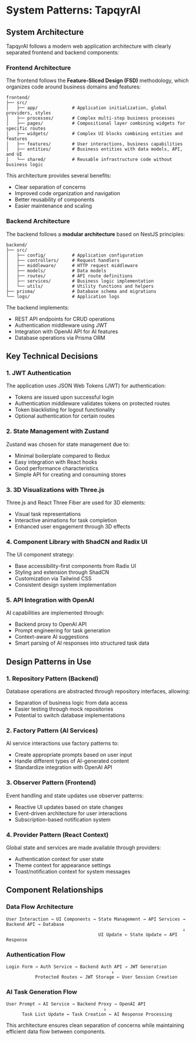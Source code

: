 # System Patterns: TapqyrAI

## System Architecture

TapqyrAI follows a modern web application architecture with clearly separated frontend and backend components:

### Frontend Architecture

The frontend follows the **Feature-Sliced Design (FSD)** methodology, which organizes code around business domains and features:

```
frontend/
├── src/
│   ├── app/             # Application initialization, global providers, styles
│   ├── processes/       # Complex multi-step business processes
│   ├── pages/           # Compositional layer combining widgets for specific routes
│   ├── widgets/         # Complex UI blocks combining entities and features
│   ├── features/        # User interactions, business capabilities
│   ├── entities/        # Business entities with data models, API, and UI
│   └── shared/          # Reusable infrastructure code without business logic
```

This architecture provides several benefits:
- Clear separation of concerns
- Improved code organization and navigation
- Better reusability of components
- Easier maintenance and scaling

### Backend Architecture

The backend follows a **modular architecture** based on NestJS principles:

```
backend/
├── src/
│   ├── config/          # Application configuration
│   ├── controllers/     # Request handlers
│   ├── middleware/      # HTTP request middleware
│   ├── models/          # Data models
│   ├── routes/          # API route definitions
│   ├── services/        # Business logic implementation
│   └── utils/           # Utility functions and helpers
├── prisma/              # Database schema and migrations
└── logs/                # Application logs
```

The backend implements:
- REST API endpoints for CRUD operations
- Authentication middleware using JWT
- Integration with OpenAI API for AI features
- Database operations via Prisma ORM

## Key Technical Decisions

### 1. JWT Authentication

The application uses JSON Web Tokens (JWT) for authentication:
- Tokens are issued upon successful login
- Authentication middleware validates tokens on protected routes
- Token blacklisting for logout functionality
- Optional authentication for certain routes

### 2. State Management with Zustand

Zustand was chosen for state management due to:
- Minimal boilerplate compared to Redux
- Easy integration with React hooks
- Good performance characteristics
- Simple API for creating and consuming stores

### 3. 3D Visualizations with Three.js

Three.js and React Three Fiber are used for 3D elements:
- Visual task representations
- Interactive animations for task completion
- Enhanced user engagement through 3D effects

### 4. Component Library with ShadCN and Radix UI

The UI component strategy:
- Base accessibility-first components from Radix UI
- Styling and extension through ShadCN
- Customization via Tailwind CSS
- Consistent design system implementation

### 5. API Integration with OpenAI

AI capabilities are implemented through:
- Backend proxy to OpenAI API
- Prompt engineering for task generation
- Context-aware AI suggestions
- Smart parsing of AI responses into structured task data

## Design Patterns in Use

### 1. Repository Pattern (Backend)

Database operations are abstracted through repository interfaces, allowing:
- Separation of business logic from data access
- Easier testing through mock repositories
- Potential to switch database implementations

### 2. Factory Pattern (AI Services)

AI service interactions use factory patterns to:
- Create appropriate prompts based on user input
- Handle different types of AI-generated content
- Standardize integration with OpenAI API

### 3. Observer Pattern (Frontend)

Event handling and state updates use observer patterns:
- Reactive UI updates based on state changes
- Event-driven architecture for user interactions
- Subscription-based notification system

### 4. Provider Pattern (React Context)

Global state and services are made available through providers:
- Authentication context for user state
- Theme context for appearance settings
- Toast/notification context for system messages

## Component Relationships

### Data Flow Architecture

```
User Interaction → UI Components → State Management → API Services → Backend API → Database
                                                                   ↓
                                   UI Update ← State Update ← API Response
```

### Authentication Flow

```
Login Form → Auth Service → Backend Auth API → JWT Generation
                                        ↓
           Protected Routes ← JWT Storage ← User Session Creation
```

### AI Task Generation Flow

```
User Prompt → AI Service → Backend Proxy → OpenAI API
                                     ↓
      Task List Update ← Task Creation ← AI Response Processing
```

This architecture ensures clean separation of concerns while maintaining efficient data flow between components. 